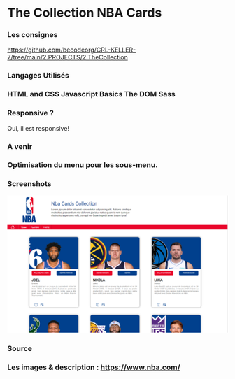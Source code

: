 <h1>The Collection NBA Cards</h2>

<h3>Les consignes</h3>
<a href="https://github.com/becodeorg/CRL-KELLER-7/tree/main/2.PROJECTS/2.TheCollection">https://github.com/becodeorg/CRL-KELLER-7/tree/main/2.PROJECTS/2.TheCollection</a>

<h3>Langages Utilisés<h3>

HTML and CSS
Javascript Basics
The DOM
Sass

<h3>Responsive ?</h3>

Oui, il est responsive!

<h3>A venir<h3>
Optimisation du menu pour les sous-menu.

<h3>Screenshots</h3>

<img src="projetCapture.png">

<h3>Source<h3>
Les images & description : <a href="https://www.nba.com/">https://www.nba.com/</a>
